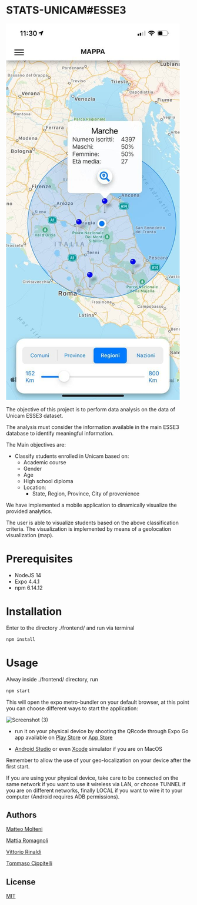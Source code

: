 # STATS-UNICAM#ESSE3

![Alt text](1.jpg?raw=true "Titolo")

The objective of this project is to perform data analysis on the data of Unicam ESSE3 dataset. 

The analysis must consider the information available in the main ESSE3 database to identify meaningful information.

The Main objectives are:
- Classify students enrolled in Unicam based on:
  - Academic course
  - Gender
  - Age
  - High school diploma
  - Location:
    -  State, Region, Province, City of provenience

 We have implemented a mobile application to dinamically visualize the provided analytics.

The user is able to visualize students based on the above classification criteria.
The visualization is implemented by means of a geolocation visualization (map). 

# Prerequisites

- NodeJS 14
- Expo 4.4.1
- npm 6.14.12


# Installation

Enter to the directory ./frontend/ and run via terminal
```bash
npm install
```

# Usage
Alway inside ./frontend/ directory, run

```bash
npm start
```



This will open the expo metro-bundler on your default browser, at this point you can choose different ways to start the application:

![Screenshot (3)](https://user-images.githubusercontent.com/56272257/116522645-b732eb00-a8d5-11eb-9b58-acdc2d0fba6c.png)


- run it on your physical device by shooting the QRcode through Expo Go app available on [Play Store](https://play.google.com/store/apps/details?id=host.exp.exponent&hl=it&gl=US) or
[App Store](https://apps.apple.com/it/app/expo-go/id982107779)

- [Android Studio](https://developer.android.com/studio) or even [Xcode](https://developer.apple.com/documentation/xcode/running-your-app-in-the-simulator-or-on-a-device) simulator if you are on MacOS



Remember to allow the use of your geo-localization on your device after the first start.

If you are using your physical device, take care to be connected on the same network if you want to use it wireless via LAN, or choose TUNNEL if you are on different networks, finally LOCAL if you want to wire it to your computer (Android requires ADB permissions).

## Authors
[Matteo Molteni](https://github.com/Matteoo98) 

[Mattia Romagnoli](https://github.com/Mattia-98) 

[Vittorio Rinaldi](https://github.com/victor356) 

[Tommaso Cippitelli](https://github.com/Tcippy) 


## License 
[MIT](https://choosealicense.com/licenses/mit/)
